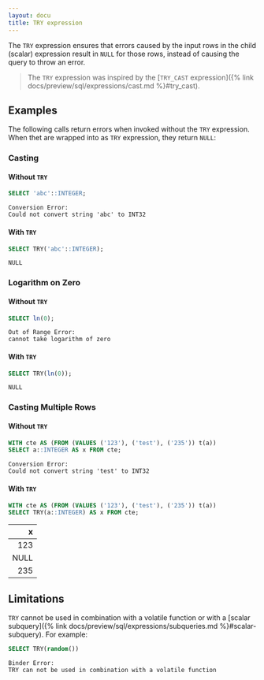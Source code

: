 ```yaml
---
layout: docu
title: TRY expression
---
```


The `TRY` expression ensures that errors caused by the input rows in the child (scalar) expression result in `NULL` for those rows, instead of causing the query to throw an error.

> The `TRY` expression was inspired by the [`TRY_CAST` expression]({% link docs/preview/sql/expressions/cast.md %}#try_cast).

## Examples

The following calls return errors when invoked without the `TRY` expression.
When thet are wrapped into as `TRY` expression, they return `NULL`:

### Casting

#### Without `TRY`

```sql
SELECT 'abc'::INTEGER;
```

```console
Conversion Error:
Could not convert string 'abc' to INT32
```

#### With `TRY`

```sql
SELECT TRY('abc'::INTEGER);
```

```text
NULL
```

### Logarithm on Zero

#### Without `TRY`

```sql
SELECT ln(0);
```

```console
Out of Range Error:
cannot take logarithm of zero
```

#### With `TRY`

```sql
SELECT TRY(ln(0));
```

```text
NULL
```

### Casting Multiple Rows

#### Without `TRY`

```sql
WITH cte AS (FROM (VALUES ('123'), ('test'), ('235')) t(a))
SELECT a::INTEGER AS x FROM cte;
```

```console
Conversion Error:
Could not convert string 'test' to INT32
```

#### With `TRY`

```sql
WITH cte AS (FROM (VALUES ('123'), ('test'), ('235')) t(a))
SELECT TRY(a::INTEGER) AS x FROM cte;
```

<div class="center_aligned_header_table"></div>

|  x   |
|-----:|
| 123  |
| NULL |
| 235  |

## Limitations

`TRY` cannot be used in combination with a volatile function or with a [scalar subquery]({% link docs/preview/sql/expressions/subqueries.md %}#scalar-subquery).
For example:

```sql
SELECT TRY(random())
```

```console
Binder Error:
TRY can not be used in combination with a volatile function
```
